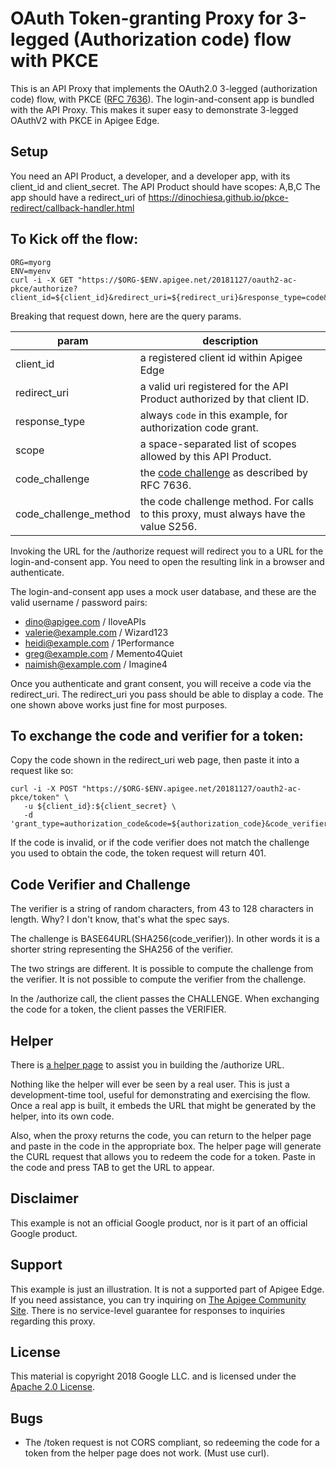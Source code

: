 # OAuth Token-granting Proxy for 3-legged (Authorization code) flow with PKCE

This is an API Proxy that implements the OAuth2.0 3-legged (authorization code) flow, with PKCE ([RFC 7636](https://tools.ietf.org/html/rfc7636)).
The login-and-consent app is bundled with the API Proxy.
This makes it super easy to demonstrate 3-legged OAuthV2 with PKCE in Apigee Edge.

## Setup

You need an API Product, a developer, and a developer app, with its client_id and client_secret.
The API Product should have scopes: A,B,C
The app should have a redirect_uri of https://dinochiesa.github.io/pkce-redirect/callback-handler.html

## To Kick off the flow:

```
ORG=myorg
ENV=myenv
curl -i -X GET "https://$ORG-$ENV.apigee.net/20181127/oauth2-ac-pkce/authorize?client_id=${client_id}&redirect_uri=${redirect_uri}&response_type=code&scope=A&code_challenge=XXX&code_challenge_method=S256"
```

Breaking that request down, here are the query params.

| param                 | description                                                              |
| --------------------- | ------------------------------------------------------------------------ |
| client_id             | a registered client id within Apigee Edge                                |
| redirect_uri          | a valid uri registered for the API Product authorized by that client ID. |
| response_type         | always `code` in this example, for authorization code grant.             |
| scope                 | a space-separated list of scopes allowed by this API Product.            |
| code_challenge        | the [code challenge](https://tools.ietf.org/html/rfc7636#section-4.1) as described by RFC 7636. |
| code_challenge_method | the code challenge method. For calls to this proxy, must always have the value S256.            |


Invoking the URL for the /authorize request will redirect you to a URL for the login-and-consent app.  You need to open the resulting link in a browser and authenticate.

The login-and-consent app uses a mock user database, and these are the valid username / password pairs:
* dino@apigee.com / IloveAPIs
* valerie@example.com / Wizard123
* heidi@example.com / 1Performance
* greg@example.com / Memento4Quiet
* naimish@example.com / Imagine4


Once you authenticate and grant consent, you will receive a code via the redirect_uri.
The redirect_uri you pass should be able to display a code. The one shown above works just fine for most purposes.

## To exchange the code and verifier for a token:

Copy the code shown in the redirect_uri web page, then paste it into a request like so:

```
curl -i -X POST "https://$ORG-$ENV.apigee.net/20181127/oauth2-ac-pkce/token" \
   -u ${client_id}:${client_secret} \
   -d 'grant_type=authorization_code&code=${authorization_code}&code_verifier=XXXX'
```

If the code is invalid, or if the code verifier does not match the challenge you used to obtain the code,
the token request will return 401.

## Code Verifier and Challenge

The verifier is a string of random characters, from 43 to 128 characters in length. Why? I don't know, that's what the spec says.

The challenge is BASE64URL(SHA256(code_verifier)).
In other words it is a shorter string representing the SHA256 of the verifier.

The two strings are different. It is possible to compute the challenge from the verifier. It is not possible to compute the verifier from the challenge.

In the /authorize call, the client passes the CHALLENGE.
When exchanging the code for a token, the client passes the VERIFIER.


## Helper

There is [a helper page](https://dinochiesa.github.io/pkce-redirect/pkce-link-builder.html) to assist you in building the /authorize URL.

Nothing like the helper will ever be seen by a real user. This is just a development-time tool, useful for demonstrating and exercising the flow. Once a real app is built, it embeds the URL that might be generated by the helper, into its own code.

Also, when the proxy returns the code, you can return to the helper page and
paste in the code in the appropriate box.  The helper page will generate the
CURL request that allows you to redeem the code for a token.  Paste in the code
and press TAB to get the URL to appear. 


## Disclaimer

This example is not an official Google product, nor is it part of an official Google product.

## Support

This example is just an illustration. It is not a supported part of Apigee Edge.
If you need assistance, you can try inquiring on
[The Apigee Community Site](https://community.apigee.com).  There is no service-level
guarantee for responses to inquiries regarding this proxy.

## License

This material is copyright 2018 Google LLC.
and is licensed under the [Apache 2.0 License](LICENSE).

## Bugs

* The /token request is not CORS compliant, so redeeming the code for a token from the helper page does not work.
  (Must use curl).

